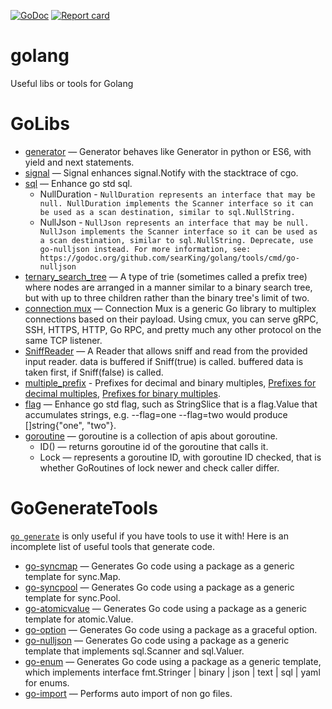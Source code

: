 [![GoDoc](https://godoc.org/github.com/searKing/golang?status.svg)](https://godoc.org/github.com/searKing/golang)
[![Report card](https://goreportcard.com/badge/github.com/searKing/golang)](https://goreportcard.com/report/github.com/searKing/golang) 
# golang
Useful libs or tools for Golang

# GoLibs
* [generator](https://godoc.org/github.com/searKing/golang/go/go/generator) — Generator behaves like Generator in python or ES6, with yield and next statements.
* [signal](https://godoc.org/github.com/searKing/golang/go/os/signal) — Signal enhances signal.Notify with the stacktrace of cgo.
* [sql](https://godoc.org/github.com/searKing/golang/go/database/sql) — Enhance go std sql.
    - NullDuration - ```NullDuration represents an interface that may be null.
                        NullDuration implements the Scanner interface so it can be used as a scan destination, similar to sql.NullString.```
    - NullJson - ```NullJson represents an interface that may be null.
                 NullJson implements the Scanner interface so it can be used as a scan destination, similar to sql.NullString.
                 Deprecate, use go-nulljson instead.
                 For more information, see:
                 https://godoc.org/github.com/searKing/golang/tools/cmd/go-nulljson```
* [ternary_search_tree](https://godoc.org/github.com/searKing/golang/go/container/trie_tree/ternary_search_tree) — A type of trie (sometimes called a prefix tree) where nodes are arranged in a manner similar to a binary search tree, but with up to three children rather than the binary tree's limit of two.
* [connection mux](https://godoc.org/github.com/searKing/golang/go/net/cmux) — Connection Mux is a generic Go library to multiplex connections based on their payload. Using cmux, you can serve gRPC, SSH, HTTPS, HTTP, Go RPC, and pretty much any other protocol on the same TCP listener.
* [SniffReader](https://godoc.org/github.com/searKing/golang/go/io) — A Reader that allows sniff and read from the provided input reader. data is buffered if Sniff(true) is called. buffered data is taken first, if Sniff(false) is called.
* [multiple_prefix](https://godoc.org/github.com/searKing/golang/go/format/multiple_prefix) - Prefixes for decimal and binary multiples, [Prefixes for decimal multiples](https://physics.nist.gov/cuu/Units/prefixes.html), [Prefixes for binary multiples](https://physics.nist.gov/cuu/Units/binary.html).
* [flag](https://godoc.org/github.com/searKing/golang/go/flag) — Enhance go std flag, such as StringSlice that is a flag.Value that accumulates strings, e.g. --flag=one --flag=two would produce []string{"one", "two"}.
* [goroutine](https://godoc.org/github.com/searKing/golang/go/runtime/goroutine) — goroutine is a collection of apis about goroutine.
    - ID() — returns goroutine id of the goroutine that calls it.
    - Lock — represents a goroutine ID, with goroutine ID checked, that is whether GoRoutines of lock newer and check caller differ.

# GoGenerateTools
[`go generate`](https://blog.golang.org/generate) is only useful if you have tools to use it with! Here is an incomplete list of useful tools that generate code.

* [go-syncmap](https://godoc.org/github.com/searKing/golang/tools/cmd/go-syncmap) — Generates Go code using a package as a generic template for sync.Map.
* [go-syncpool](https://godoc.org/github.com/searKing/golang/tools/cmd/go-syncpool) — Generates Go code using a package as a generic template for sync.Pool.
* [go-atomicvalue](https://godoc.org/github.com/searKing/golang/tools/cmd/go-atomicvalue) — Generates Go code using a package as a generic template for atomic.Value.
* [go-option](https://godoc.org/github.com/searKing/golang/tools/cmd/go-option) — Generates Go code using a package as a graceful option.
* [go-nulljson](https://godoc.org/github.com/searKing/golang/tools/cmd/go-nulljson) — Generates Go code using a package as a generic template that implements sql.Scanner and sql.Valuer.
* [go-enum](https://godoc.org/github.com/searKing/golang/tools/cmd/go-enum) — Generates Go code using a package as a generic template, which implements interface fmt.Stringer | binary | json | text | sql | yaml for enums.
* [go-import](https://godoc.org/github.com/searKing/golang/tools/cmd/go-import) — Performs auto import of non go files.